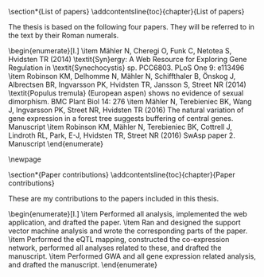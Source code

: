 \section*{List of papers}
\addcontentsline{toc}{chapter}{List of papers}

The thesis is based on the following four papers. They will be referred to in the text by their Roman numerals.

\begin{enumerate}[I.]
\item Mähler N, Cheregi O, Funk C, Netotea S, Hvidsten TR (2014) \textit{Syn}ergy: A Web Resource for Exploring Gene Regulation in \textit{Synechocystis} sp. PCC6803. PLoS One 9: e113496
\item Robinson KM, Delhomme N, Mähler N, Schiffthaler B, Önskog J, Albrectsen BR, Ingvarsson PK, Hvidsten TR, Jansson S, Street NR (2014) \textit{Populus tremula} (European aspen) shows no evidence of sexual dimorphism. BMC Plant Biol 14: 276
\item Mähler N, Terebieniec BK, Wang J, Ingvarsson PK, Street NR, Hvidsten TR (2016) The natural variation of gene expression in a forest tree suggests buffering of central genes. Manuscript
\item Robinson KM, Mähler N, Terebieniec BK, Cottrell J, Lindroth RL, Park, E-J, Hvidsten TR, Street NR (2016) SwAsp paper 2. Manuscript
\end{enumerate}

\newpage

\section*{Paper contributions}
\addcontentsline{toc}{chapter}{Paper contributions}

These are my contributions to the papers included in this thesis.

\begin{enumerate}[I.]
\item Performed all analysis, implemented the web application, and drafted the paper.
\item Ran and designed the support vector machine analysis and wrote the corresponding parts of the paper.
\item Performed the eQTL mapping, constructed the co-expression network, performed all analyses related to these, and drafted the manuscript.
\item Performed GWA and all gene expression related analysis, and drafted the manuscript.
\end{enumerate}
